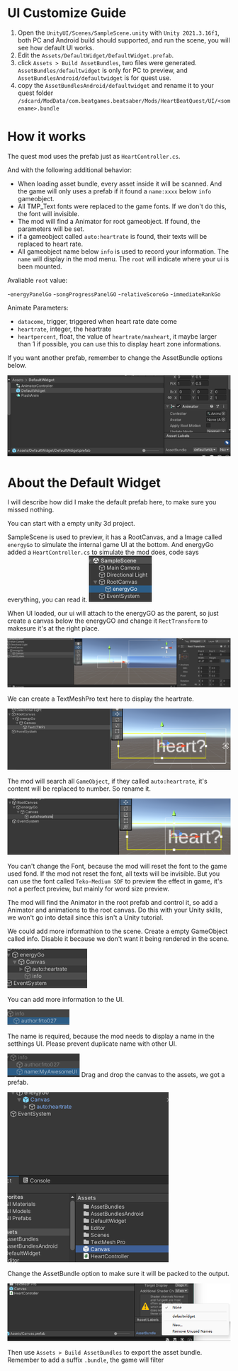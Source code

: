 # UI Customize Guide

1. Open the `UnityUI/Scenes/SampleScene.unity` with `Unity 2021.3.16f1`, both PC and Android build should supported, and run the scene, you will see how default UI works.
2. Edit the `Assets/DefaultWidget/DefaultWidget.prefab`.
3. click `Assets > Build AssetBundles`, two files were generated. `AssetBundles/defaultwidget` is only for PC to preview, and `AssetBundlesAndroid/defaultwidget` is for quest use.
4. copy the `AssetBundlesAndroid/defaultwidget` and rename it to your quest folder `/sdcard/ModData/com.beatgames.beatsaber/Mods/HeartBeatQuest/UI/<somename>.bundle`

# How it works

The quest mod uses the prefab just as `HeartController.cs`.

And with the following additional behavior:

- When loading asset bundle, every asset inside it will be scanned. And the game will only uses a prefab if it found a `name:xxxx` below `info` gameobject.
- All TMP_Text fonts were replaced to the game fonts. If we don't do this, the font will invisible.
- The mod will find a Animator for root gameobject. If found, the parameters will be set.
- if a gameobject called `auto:heartrate` is found, their texts will be replaced to heart rate.
- All gameobject name below `info` is used to record your information. The `name` will display in the mod menu. The `root` will indicate where your ui is been mounted.

Avaliable `root` value:

-`energyPanelGo`
-`songProgressPanelGO`
-`relativeScoreGo`
-`immediateRankGo`

Animate Parameters:

- `datacome`, trigger, triggered when heart rate date come
- `heartrate`, integer, the heartrate
- `heartpercent`, float, the value of `heartrate/maxheart`, it maybe larger than 1 if possible, you can use this to display heart zone informations.

If you want another prefab, remember to change the AssetBundle options below.

![alt text](image.png)

# About the Default Widget

I will describe how did I make the default prefab here, to make sure you missed nothing.

You can start with a empty unity 3d project.

SampleScene is used to preview, it has a RootCanvas, and a Image called `energyGo` to simulate the internal game UI at the bottom. And energyGo added a `HeartController.cs` to simulate the mod does, code says everything, you can read it.
![alt text](image-1.png)

 When UI loaded, our ui will attach to the energyGO as the parent, so just create a canvas below the energyGO and change it `RectTransform` to makesure it's at the right place.

![alt text](image-2.png)

We can create a TextMeshPro text here to display the heartrate.

![alt text](image-3.png)

The mod will search all `GameObject`, if they called `auto:heartrate`, it's content will be replaced to number. So rename it.

![alt text](image-4.png)

You can't change the Font, because the mod will reset the font to the game used fond. If the mod not reset the font, all texts will be invisible. But you can use the font called `Teko-Medium SDF` to preview the effect in game, it's not a perfect preview, but mainly for word size preview.

The mod will find the Animator in the root prefab and control it, so add a Animator and animations to the root canvas. Do this with your Unity skills, we won't go into detail since this isn't a Unity tutorial.


We could add more informathion to the scene. Create a empty GameObject called info. Disable it because we don't want it being rendered in the scene.

![alt text](image-7.png)

You can add more information to the UI.

![alt text](image-8.png)

The name is required, because the mod needs to display a name in the setthings UI. Please prevent duplicate name with other UI.

![alt text](image-9.png)
Drag and drop the canvas to the assets, we got a prefab.

![alt text](image-5.png)

Change the AssetBundle option to make sure it will be packed to the output.

![alt text](image-6.png)

Then use `Assets > Build AssetBundles` to export the asset bundle. Remember to add a suffix `.bundle`, the game will filter
